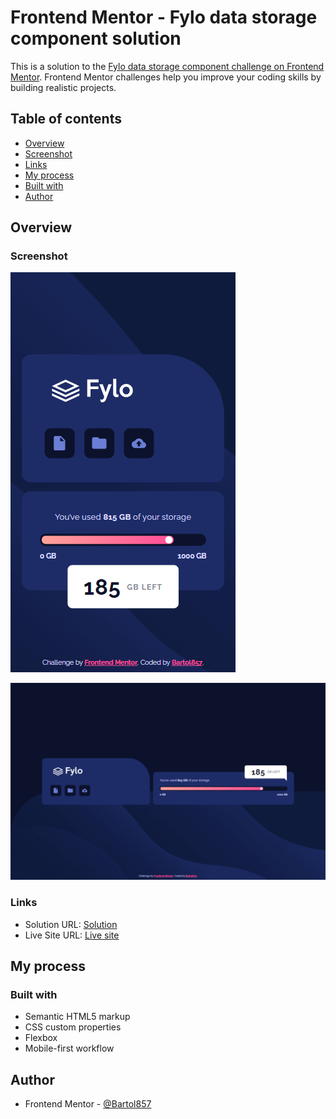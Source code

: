 # Frontend Mentor - Fylo data storage component solution

This is a solution to the [Fylo data storage component challenge on Frontend Mentor](https://www.frontendmentor.io/challenges/fylo-data-storage-component-1dZPRbV5n). Frontend Mentor challenges help you improve your coding skills by building realistic projects. 

## Table of contents

- [Overview](#overview)
- [Screenshot](#screenshot)
- [Links](#links)
- [My process](#my-process)
- [Built with](#built-with)
- [Author](#author)

## Overview

### Screenshot

![Mobile](./screenshot-mobile.jpg)

![Desktop](./screenshot-desktop.jpg)

### Links

- Solution URL: [Solution](https://github.com/Bartol857/fylo-data-storage-component-challenge)
- Live Site URL: [Live site](https://bartol857.github.io/fylo-data-storage-component-challenge/)

## My process

### Built with

- Semantic HTML5 markup
- CSS custom properties
- Flexbox
- Mobile-first workflow

## Author

- Frontend Mentor - [@Bartol857](https://www.frontendmentor.io/profile/Bartol857)